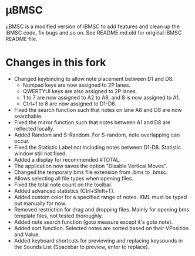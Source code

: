 µBMSC
=====
µBMSC is a modified version of iBMSC to add features and clean up the iBMSC code, fix bugs and so on.
See README.md.old for original iBMSC README file.

Changes in this fork
=====
* Changed keybinding to allow note placement between D1 and D8.
  * Numpad keys are now assigned to 2P lanes.
  * QWERTYUI keys are also assigned to 2P lanes.
  * 1 to 7 are now assigned to A2 to A8, and 8 is now assigned to A1.
  * Ctrl+1 to 8 are now assigned to D1-D8.
* Fixed the search function such that notes on lane A8 and D8 are now searchable.
* Fixed the mirror function such that notes between A1 and D8 are reflected locally.
* Added Random and S-Random. For S-random, note overlapping can occur.
* Fixed the Statistic Label not including notes between D1-D8. Statistic window still not fixed.
* Added a display for recommended #TOTAL.
* The application now saves the option "Disable Vertical Moves".
* Changed the temporary bms file extension from .bms to .bmsc.
* Allows selecting all file types when opening files.
* Fixed the total note count on the toolbar.
* Added advanced statistics (Ctrl+Shift+T).
* Added custom color for a specified range of notes. XML must be typed out manually for now.
* Removed restriction for drag and dropping files. Mainly for opening bms template files, not tested thoroughly.
* Added note search function (goto measure except it's goto note).
* Added sort function. Selected notes are sorted based on their VPosition and Value.
* Added keyboard shortcuts for previewing and replacing keysounds in the Sounds List (Spacebar to preview, enter to replace).
